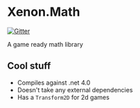 Xenon.Math
==========

[![Gitter](https://badges.gitter.im/Join%20Chat.svg)](https://gitter.im/adamveld12/Xenon.Math?utm_source=badge&utm_medium=badge&utm_campaign=pr-badge&utm_content=badge)

A game ready math library 

## Cool stuff 
* Compiles against .net 4.0
* Doesn't take any external dependencies
* Has a `Transform2D` for 2d games
